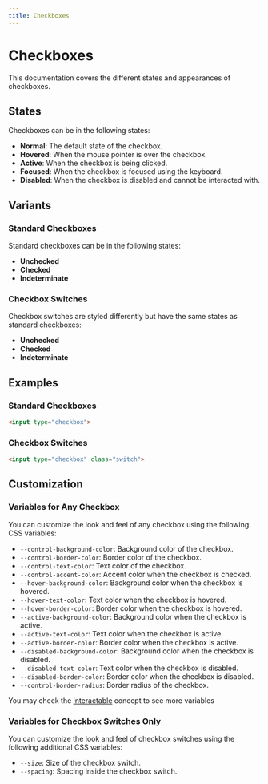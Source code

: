 ```yaml
---
title: Checkboxes
---
```


# Checkboxes

This documentation covers the different states and appearances of checkboxes.

## States

Checkboxes can be in the following states:

- **Normal**: The default state of the checkbox.
- **Hovered**: When the mouse pointer is over the checkbox.
- **Active**: When the checkbox is being clicked.
- **Focused**: When the checkbox is focused using the keyboard.
- **Disabled**: When the checkbox is disabled and cannot be interacted with.

## Variants

### Standard Checkboxes

Standard checkboxes can be in the following states:

- **Unchecked**
- **Checked**
- **Indeterminate**

### Checkbox Switches

Checkbox switches are styled differently but have the same states as standard checkboxes:

- **Unchecked**
- **Checked**
- **Indeterminate**

## Examples

### Standard Checkboxes

```html
<input type="checkbox">
```

### Checkbox Switches

```html
<input type="checkbox" class="switch">
```

## Customization

### Variables for Any Checkbox

You can customize the look and feel of any checkbox using the following CSS variables:

- `--control-background-color`: Background color of the checkbox.
- `--control-border-color`: Border color of the checkbox.
- `--control-text-color`: Text color of the checkbox.
- `--control-accent-color`: Accent color when the checkbox is checked.
- `--hover-background-color`: Background color when the checkbox is hovered.
- `--hover-text-color`: Text color when the checkbox is hovered.
- `--hover-border-color`: Border color when the checkbox is hovered.
- `--active-background-color`: Background color when the checkbox is active.
- `--active-text-color`: Text color when the checkbox is active.
- `--active-border-color`: Border color when the checkbox is active.
- `--disabled-background-color`: Background color when the checkbox is disabled.
- `--disabled-text-color`: Text color when the checkbox is disabled.
- `--disabled-border-color`: Border color when the checkbox is disabled.
- `--control-border-radius`: Border radius of the checkbox.

You may check the [interactable](../components/interactable) concept to see more variables

### Variables for Checkbox Switches Only

You can customize the look and feel of checkbox switches using the following additional CSS variables:

- `--size`: Size of the checkbox switch.
- `--spacing`: Spacing inside the checkbox switch.
